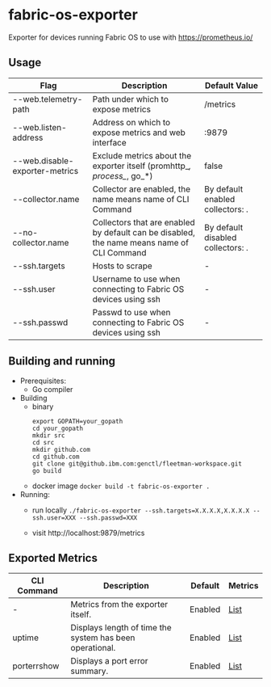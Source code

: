 # fabric-os-exporter
Exporter for devices running Fabric OS to use with https://prometheus.io/

## Usage

| Flag | Description | Default Value |
| --- | --- | --- |
| --web.telemetry-path | Path under which to expose metrics | /metrics |
| --web.listen-address | Address on which to expose metrics and web interface | :9879 |
| --web.disable-exporter-metrics | Exclude metrics about the exporter itself (promhttp_*, process_*, go_*) | false |
| --collector.name | Collector are enabled, the name means name of CLI Command | By default enabled collectors: . |
| --no-collector.name | Collectors that are enabled by default can be disabled, the name means name of CLI Command | By default disabled collectors: . |
| --ssh.targets | Hosts to scrape | - |
| --ssh.user | Username to use when connecting to Fabric OS devices using ssh | - |
| --ssh.passwd | Passwd to use when connecting to Fabric OS devices using ssh | - | 

## Building and running
* Prerequisites:
    * Go compiler
* Building
    * binary
        ```
        export GOPATH=your_gopath
        cd your_gopath
        mkdir src
        cd src
        mkdir github.com
        cd github.com
        git clone git@github.ibm.com:genctl/fleetman-workspace.git
        go build
        ```
    * docker image
        ``` docker build -t fabric-os-exporter . ```
* Running:
    * run locally
        ```./fabric-os-exporter --ssh.targets=X.X.X.X,X.X.X.X --ssh.user=XXX --ssh.passwd=XXX```

    * visit http://localhost:9879/metrics

## Exported Metrics

| CLI Command | Description | Default | Metrics |
| --- | --- | --- | --- |
| - | Metrics from the exporter itself. | Enabled | [List](docs/exporter_metrics.md) |
| uptime | Displays length of time the system has been operational. | Enabled | [List](docs/uptime_metrics.md) |
| porterrshow | Displays a port error summary. | Enabled | [List](docs/porterrshow_metrics.md) |